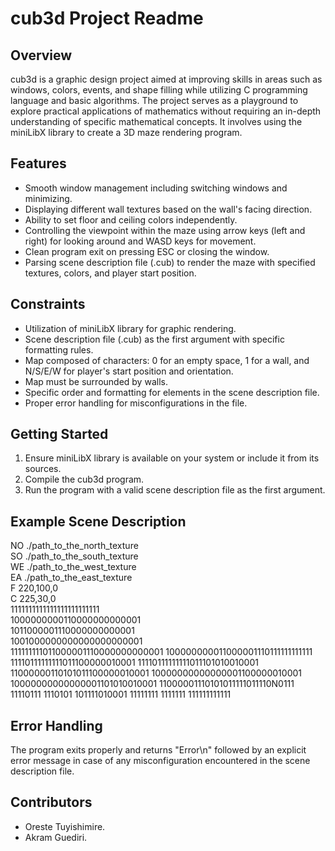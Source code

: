 # cub3d Project Readme

## Overview
cub3d is a graphic design project aimed at improving skills in areas such as windows, colors, events, and shape filling while utilizing C programming language and basic algorithms. The project serves as a playground to explore practical applications of mathematics without requiring an in-depth understanding of specific mathematical concepts. It involves using the miniLibX library to create a 3D maze rendering program.

## Features
- Smooth window management including switching windows and minimizing.
- Displaying different wall textures based on the wall's facing direction.
- Ability to set floor and ceiling colors independently.
- Controlling the viewpoint within the maze using arrow keys (left and right) for looking around and WASD keys for movement.
- Clean program exit on pressing ESC or closing the window.
- Parsing scene description file (.cub) to render the maze with specified textures, colors, and player start position.

## Constraints
- Utilization of miniLibX library for graphic rendering.
- Scene description file (.cub) as the first argument with specific formatting rules.
- Map composed of characters: 0 for an empty space, 1 for a wall, and N/S/E/W for player's start position and orientation.
- Map must be surrounded by walls.
- Specific order and formatting for elements in the scene description file.
- Proper error handling for misconfigurations in the file.

## Getting Started
1. Ensure miniLibX library is available on your system or include it from its sources.
2. Compile the cub3d program.
3. Run the program with a valid scene description file as the first argument.

## Example Scene Description

NO ./path_to_the_north_texture  
SO ./path_to_the_south_texture  
WE ./path_to_the_west_texture  
EA ./path_to_the_east_texture  
F 220,100,0  
C 225,30,0  
1111111111111111111111111  
1000000000110000000000001  
1011000001110000000000001  
1001000000000000000000001  
111111111011000001110000000000001
100000000011000001110111111111111
11110111111111011100000010001
11110111111111011101010010001
11000000110101011100000010001
10000000000000001100000010001
10000000000000001101010010001
11000001110101011111011110N0111
11110111 1110101 101111010001
11111111 1111111 111111111111

## Error Handling
The program exits properly and returns "Error\n" followed by an explicit error message in case of any misconfiguration encountered in the scene description file.

## Contributors
- Oreste Tuyishimire.
- Akram Guediri.

